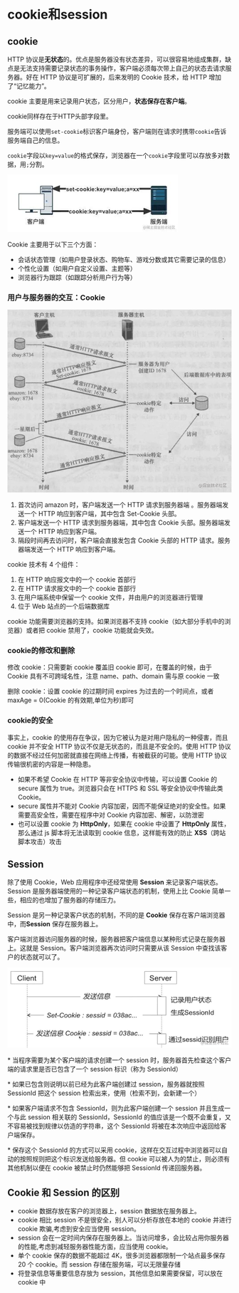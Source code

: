 # cookie和session

## cookie

HTTP 协议是**无状态**的。优点是服务器没有状态差异，可以很容易地组成集群，缺点是无法支持需要记录状态的事务操作，客户端必须每次带上自己的状态去请求服务器。好在 HTTP 协议是可扩展的，后来发明的 Cookie 技术，给 HTTP 增加了“记忆能力”。

cookie 主要是用来记录用户状态，区分用户，**状态保存在客户端**。

cookie同样存在于HTTP头部字段里。

服务端可以使用`set-cookie`标识客户端身份，客户端则在请求时携带`cookie`告诉服务端自己的信息。

`cookie`字段以`key=value`的格式保存，浏览器在一个`cookie`字段里可以存放多对数据，用`;`分割。

![图片](Cookie.assets/640.jpeg)

Cookie 主要用于以下三个方面：

- 会话状态管理（如用户登录状态、购物车、游戏分数或其它需要记录的信息）
- 个性化设置（如用户自定义设置、主题等）
- 浏览器行为跟踪（如跟踪分析用户行为等）

### 用户与服务器的交互：Cookie

![图片](Cookie.assets/640-20230322143141751.png)

1. 首次访问 amazon 时，客户端发送一个 HTTP 请求到服务器端 。服务器端发送一个 HTTP 响应到客户端，其中包含 Set-Cookie 头部。
2. 客户端发送一个 HTTP 请求到服务器端，其中包含 Cookie 头部。服务器端发送一个 HTTP 响应到客户端。
3. 隔段时间再去访问时，客户端会直接发包含 Cookie 头部的 HTTP 请求。服务器端发送一个 HTTP 响应到客户端。

cookie 技术有 4 个组件：

1. 在 HTTP 响应报文中的一个 cookie 首部行
2. 在 HTTP 请求报文中的一个 cookie 首部行
3. 在用户端系统中保留一个 cookie 文件，并由用户的浏览器进行管理
4. 位于 Web 站点的一个后端数据库

cookie 功能需要浏览器的支持。如果浏览器不支持 cookie（如大部分手机中的浏览器）或者把 cookie 禁用了，cookie 功能就会失效。

### cookie的修改和删除

修改 cookie：只需要新 cookie 覆盖旧 cookie 即可，在覆盖的时候，由于 Cookie 具有不可跨域名性，注意 name、path、domain 需与原 cookie 一致

删除 cookie：设置 cookie 的过期时间 expires 为过去的一个时间点，或者 maxAge = 0(Cookie 的有效期,单位为秒)即可

### cookie的安全

事实上，cookie 的使用存在争议，因为它被认为是对用户隐私的一种侵害，而且 cookie 并不安全 HTTP 协议不仅是无状态的，而且是不安全的。使用 HTTP 协议的数据不经过任何加密就直接在网络上传播，有被截获的可能。使用 HTTP 协议传输很机密的内容是一种隐患。

- 如果不希望 Cookie 在 HTTP 等非安全协议中传输，可以设置 Cookie 的 secure 属性为 true。浏览器只会在 HTTPS 和 SSL 等安全协议中传输此类 Cookie。
- secure 属性并不能对 Cookie 内容加密，因而不能保证绝对的安全性。如果需要高安全性，需要在程序中对 Cookie 内容加密、解密，以防泄密
- 也可以设置 cookie 为 **HttpOnly**，如果在 cookie 中设置了 **HttpOnly** 属性，那么通过 js 脚本将无法读取到 cookie 信息，这样能有效的防止 **XSS**（跨站脚本攻击）攻击

## Session

除了使用 Cookie，Web 应用程序中还经常使用 **Session** 来记录客户端状态。Session 是服务器端使用的一种记录客户端状态的机制，使用上比 Cookie 简单一些，相应的也增加了服务器的存储压力。

Session 是另一种记录客户状态的机制，不同的是 **Cookie** 保存在客户端浏览器中，而**Session** 保存在服务器上。

客户端浏览器访问服务器的时候，服务器把客户端信息以某种形式记录在服务器上。这就是 Session。客户端浏览器再次访问时只需要从该 Session 中查找该客户的状态就可以了。

![图片](Cookie.assets/640.png)

\* 当程序需要为某个客户端的请求创建一个 session 时，服务器首先检查这个客户端的请求里是否已包含了一个 session 标识（称为 SessionId）

\* 如果已包含则说明以前已经为此客户端创建过 session，服务器就按照 SessionId 把这个 session 检索出来，使用（检索不到，会新建一个）

\* 如果客户端请求不包含 SessionId，则为此客户端创建一个 session 并且生成一个与此 session 相关联的 SessionId，SessionId 的值应该是一个既不会重复，又不容易被找到规律以仿造的字符串，这个 SessionId 将被在本次响应中返回给客户端保存。

\* 保存这个 SessionId 的方式可以采用 cookie，这样在交互过程中浏览器可以自动的按照规则把这个标识发送给服务器。但 cookie 可以被人为的禁止，则必须有其他机制以便在 cookie 被禁止时仍然能够把 SessionId 传递回服务器。

## Cookie 和 Session 的区别

- cookie 数据存放在客户的浏览器上，session 数据放在服务器上。
- cookie 相比 session 不是很安全，别人可以分析存放在本地的 cookie 并进行 cookie 欺骗,考虑到安全应当使用 session。
- session 会在一定时间内保存在服务器上。当访问增多，会比较占用你服务器的性能,考虑到减轻服务器性能方面，应当使用 cookie。
- 单个 cookie 保存的数据不能超过 4K，很多浏览器都限制一个站点最多保存 20 个 cookie。而 session 存储在服务端，可以无限量存储
- 将登录信息等重要信息存放为 session，其他信息如果需要保留，可以放在 cookie 中